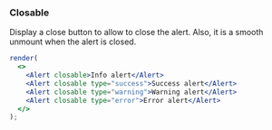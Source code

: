 ### Closable

Display a close button to allow to close the alert. Also, it is a smooth unmount when the alert is closed.

<!--start-code-->

```jsx
render(
  <>
    <Alert closable>Info alert</Alert>
    <Alert closable type="success">Success alert</Alert>
    <Alert closable type="warning">Warning alert</Alert>
    <Alert closable type="error">Error alert</Alert>
  </>
);
```

<!--end-code-->
